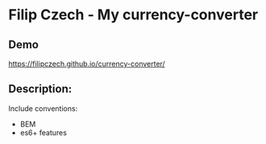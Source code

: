 # Filip Czech - My currency-converter

## Demo
https://filipczech.github.io/currency-converter/


## Description:
Include conventions:
- BEM
- es6+ features


